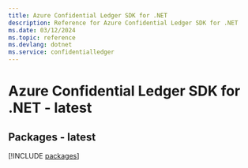 ```yaml
---
title: Azure Confidential Ledger SDK for .NET
description: Reference for Azure Confidential Ledger SDK for .NET
ms.date: 03/12/2024
ms.topic: reference
ms.devlang: dotnet
ms.service: confidentialledger
---
```

# Azure Confidential Ledger SDK for .NET - latest
## Packages - latest
[!INCLUDE [packages](confidential-ledger-index.md)]